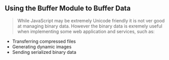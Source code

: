## Using the Buffer Module to Buffer Data

> While JavaScript may be extremely Unicode friendly it 
> is not ver good at managing binary data. However the
> binary data is exremely useful when implementing some
> web application and services, such as:
  - Transferring compressed files
  - Generating dynamic images
  - Sending serialized binary data

